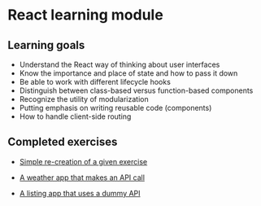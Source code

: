 # React learning module

## Learning goals
- Understand the React way of thinking about user interfaces
- Know the importance and place of state and how to pass it down
- Be able to work with different lifecycle hooks
- Distinguish between class-based versus function-based components
- Recognize the utility of modularization
- Putting emphasis on writing reusable code (components)
- How to handle client-side routing

## Completed exercises

- [Simple re-creation of a given exercise](https://react-week1-study.netlify.com/)

- [A weather app that makes an API call](https://react-week2-weatherapp.netlify.com/)

- [A listing app that uses a dummy API](https://react-week3-todos.netlify.com/)

